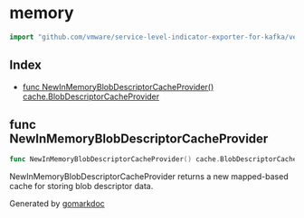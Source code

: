 <!-- Code generated by gomarkdoc. DO NOT EDIT -->

# memory

```go
import "github.com/vmware/service-level-indicator-exporter-for-kafka/vendor/github.com/docker/distribution/registry/storage/cache/memory"
```

## Index

- [func NewInMemoryBlobDescriptorCacheProvider() cache.BlobDescriptorCacheProvider](<#func-newinmemoryblobdescriptorcacheprovider>)


## func NewInMemoryBlobDescriptorCacheProvider

```go
func NewInMemoryBlobDescriptorCacheProvider() cache.BlobDescriptorCacheProvider
```

NewInMemoryBlobDescriptorCacheProvider returns a new mapped\-based cache for storing blob descriptor data.



Generated by [gomarkdoc](<https://github.com/princjef/gomarkdoc>)
